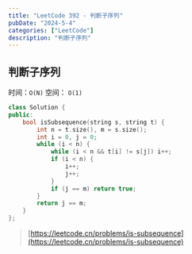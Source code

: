 ```yaml
---
title: "LeetCode 392 - 判断子序列"
pubDate: "2024-5-4"
categories: ["LeetCode"]
description: "判断子序列"
---
```


## 判断子序列

时间：`O(N)` 空间： `O(1)`

```c++
class Solution {
public:
    bool isSubsequence(string s, string t) {
        int n = t.size(), m = s.size();
        int i = 0, j = 0;
        while (i < n) {
            while (i < n && t[i] != s[j]) i++;
            if (i < n) {
                i++;
                j++;
            }
            if (j == m) return true;
        }
        return j == m;
    }
};
```

> [https://leetcode.cn/problems/is-subsequence](https://leetcode.cn/problems/is-subsequence)
